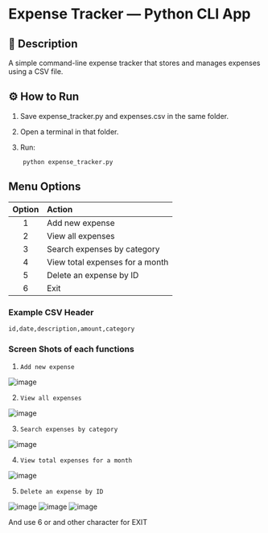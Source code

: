 # Expense Tracker — Python CLI App
## 🧩 Description

A simple command-line expense tracker that stores and manages expenses using a CSV file.

## ⚙️ How to Run

1. Save expense_tracker.py and expenses.csv in the same folder.

2. Open a terminal in that folder.

3. Run:

``` 
    python expense_tracker.py 
```

## Menu Options

| Option | Action                          |
| :----: | :------------------------------ |
|    1   | Add new expense                 |
|    2   | View all expenses               |
|    3   | Search expenses by category     |
|    4   | View total expenses for a month |
|    5   | Delete an expense by ID         |
|    6   | Exit                            |

### Example CSV Header

``` id,date,description,amount,category ```

### Screen Shots of each functions 

1. ``` Add new expense ```

![image](screenshots/addfunc.PNG)

2. ``` View all expenses ```

![image](screenshots/viewfunc.PNG)

3. ``` Search expenses by category   ```

![image](screenshots/searchfunc.PNG)

4. ``` View total expenses for a month ```

![image](screenshots/monthlyfunc.PNG)

5. ``` Delete an expense by ID ```

![image](screenshots/before.PNG)  ![image](screenshots/deletefunc.PNG)   ![image](screenshots/before.PNG)


And use 6 or and other character for EXIT 